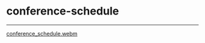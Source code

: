 # conference-schedule
---------------------------
[conference_schedule.webm](https://user-images.githubusercontent.com/94838587/221976675-29629317-2892-46a3-b59f-42d163de57c8.webm)
